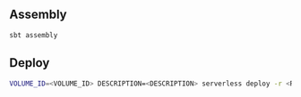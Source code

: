 ## Assembly

```sh
sbt assembly
```

## Deploy

```sh
VOLUME_ID=<VOLUME_ID> DESCRIPTION=<DESCRIPTION> serverless deploy -r <REGION> --role <ROLE_ARN>
```

